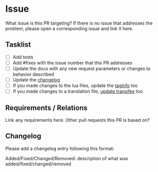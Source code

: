 # Issue

What issue is this PR targeting? If there is no issue that addresses the problem, please open a corresponding issue and link it here.

## Tasklist

 - [ ] Add tests
 - [ ] Add #fixes with the issue number that this PR addresses
 - [ ] Update the docs with any new request parameters or changes to behavior described
 - [ ] Update the [changelog](CHANGELOG.md)
 - [ ] If you made changes to the lua files, update the [taginfo](taginfo.json) too
 - [ ] If you made changes to a translation file, [update transifex](docs/docs/locales.md) too

## Requirements / Relations

 Link any requirements here. Other pull requests this PR is based on?

## Changelog

Please add a changelog entry following this format:

Added/Fixed/Changed/Removed: description of what was added/fixed/changed/removed
